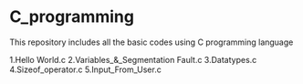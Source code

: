 # C_programming
This repository includes all the basic codes using C programming language


1.Hello World.c
2.Variables_&_Segmentation Fault.c
3.Datatypes.c
4.Sizeof_operator.c
5.Input_From_User.c

